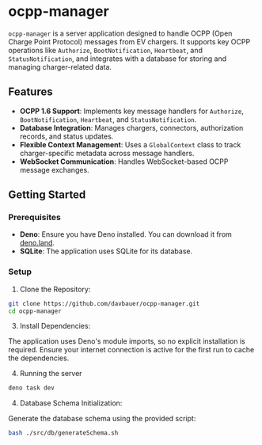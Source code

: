 # ocpp-manager

`ocpp-manager` is a server application designed to handle OCPP (Open Charge Point Protocol) messages from EV chargers. It supports key OCPP operations like `Authorize`, `BootNotification`, `Heartbeat`, and `StatusNotification`, and integrates with a database for storing and managing charger-related data.

## Features

- **OCPP 1.6 Support**: Implements key message handlers for `Authorize`, `BootNotification`, `Heartbeat`, and `StatusNotification`.
- **Database Integration**: Manages chargers, connectors, authorization records, and status updates.
- **Flexible Context Management**: Uses a `GlobalContext` class to track charger-specific metadata across message handlers.
- **WebSocket Communication**: Handles WebSocket-based OCPP message exchanges.

## Getting Started

### Prerequisites

- **Deno**: Ensure you have Deno installed. You can download it from [deno.land](https://deno.land).
- **SQLite**: The application uses SQLite for its database.

### Setup

1. Clone the Repository:

```bash
git clone https://github.com/davbauer/ocpp-manager.git
cd ocpp-manager
```
3. Install Dependencies:

The application uses Deno's module imports, so no explicit installation is required. Ensure your internet connection is active for the first run to cache the dependencies.

4. Running the server

```bash
deno task dev
```

4. Database Schema Initialization:

Generate the database schema using the provided script:
```bash
bash ./src/db/generateSchema.sh
```
